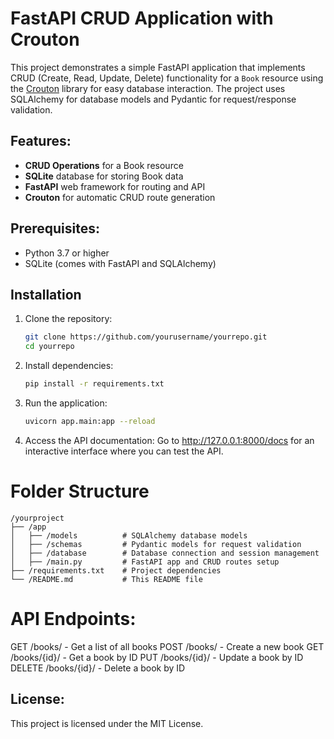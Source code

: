 # FastAPI CRUD Application with Crouton

This project demonstrates a simple FastAPI application that implements CRUD (Create, Read, Update, Delete) functionality for a `Book` resource using the [Crouton](https://github.com/swarmauri/crouton) library for easy database interaction. The project uses SQLAlchemy for database models and Pydantic for request/response validation.

## Features:
- **CRUD Operations** for a Book resource
- **SQLite** database for storing Book data
- **FastAPI** web framework for routing and API
- **Crouton** for automatic CRUD route generation

## Prerequisites:
- Python 3.7 or higher
- SQLite (comes with FastAPI and SQLAlchemy)

## Installation

1. Clone the repository:
   ```bash
   git clone https://github.com/yourusername/yourrepo.git
   cd yourrepo
   ```
2. Install dependencies:
   ```bash
   pip install -r requirements.txt
   ```
3. Run the application:
   ```bash
   uvicorn app.main:app --reload
   ```
4. Access the API documentation: Go to http://127.0.0.1:8000/docs for an interactive interface where you can test the API.

# Folder Structure
 ```
/yourproject
├── /app
│   ├── /models          # SQLAlchemy database models
│   ├── /schemas         # Pydantic models for request validation
│   ├── /database        # Database connection and session management
│   ├── /main.py         # FastAPI app and CRUD routes setup
├── /requirements.txt    # Project dependencies
└── /README.md           # This README file
```
# API Endpoints:
  GET /books/ - Get a list of all books
  POST /books/ - Create a new book
  GET /books/{id}/ - Get a book by ID
  PUT /books/{id}/ - Update a book by ID
  DELETE /books/{id}/ - Delete a book by ID

## License:
This project is licensed under the MIT License.
